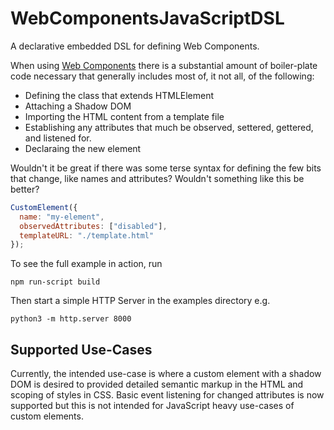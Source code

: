 # WebComponentsJavaScriptDSL
A declarative embedded DSL for defining Web Components.

When using [Web Components](https://developers.google.com/web/fundamentals/web-components/) there is a substantial amount of boiler-plate code necessary that generally includes most of, it not all, of the following:
*   Defining the class that extends HTMLElement
*   Attaching a Shadow DOM
*   Importing the HTML content from a template file
*   Establishing any attributes that much be observed, settered, gettered, and listened for.
*   Declaraing the new element

Wouldn't it be great if there was some terse syntax for defining the few bits that change, like names and attributes? Wouldn't something like this be better?

```javascript
CustomElement({
  name: "my-element",
  observedAttributes: ["disabled"],
  templateURL: "./template.html"
});
```

To see the full example in action, run
```shell
npm run-script build
```
Then start a simple HTTP Server in the examples directory e.g.
```shell
python3 -m http.server 8000
```

## Supported Use-Cases

Currently, the intended use-case is where a custom element with a shadow DOM is
desired to provided detailed semantic markup in the HTML and scoping of styles in CSS. Basic event listening for changed attributes is now supported but this is not intended for JavaScript heavy use-cases of custom elements.